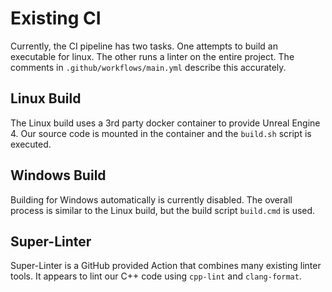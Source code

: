 # Existing CI
Currently, the CI pipeline has two tasks. One attempts to build an executable for linux. The other runs a linter on the entire project. The comments in `.github/workflows/main.yml` describe this accurately.

## Linux Build
The Linux build uses a 3rd party docker container to provide Unreal Engine 4. Our source code is mounted in the container and the `build.sh` script is executed.

## Windows Build
Building for Windows automatically is currently disabled. The overall process is similar to the Linux build, but the build script `build.cmd` is used.

## Super-Linter
Super-Linter is a GitHub provided Action that combines many existing linter tools. It appears to lint our C++ code using `cpp-lint` and `clang-format`.